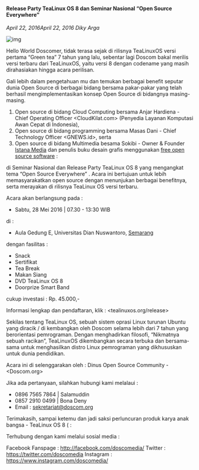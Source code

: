 #### Release Party TeaLinux OS 8 dan Seminar Nasional “Open Source Everywhere”
_April 22, 2016April 22, 2016 Diky Arga_

<div class="row">
	<div class="col-sm-3"></div>
	<div class="col-sm-6">
		<div class="thumbnail">
			<img class="img-responsive" src="./posts/2016-04-22-release-party-tealinux-os-8-dan-seminar-nasional-open-source-everywhere/poster-release-party-v-3.png" alt="img">
		</div>
	</div>
	<div class="col-sm-3"></div>
</div>

Hello World Doscomer, tidak terasa sejak di rilisnya TeaLinuxOS versi pertama “Green tea” 7 tahun yang lalu, sebentar lagi Doscom bakal merilis versi terbaru dari TeaLinuxOS, yaitu versi 8 dengan codename yang masih dirahasiakan hingga acara perilisan.

Gali lebih dalam pengetahuan mu dan temukan berbagai benefit seputar dunia Open Source di berbagai bidang bersama pakar-pakar yang telah berhasil mengimplementasikan konsep Open Source di bidangnya masing-masing.

1. Open source di bidang Cloud Computing bersama Anjar Hardiena - Chief Operating Officer <CloudKilat.com> (Penyedia Layanan Komputasi Awan Cepat di Indonesia),
2. Open source di bidang programming bersama Masas Dani - Chief Technology Officer <GNEWS.id>, serta
3. Open source di bidang Multimedia besama Sokibi - Owner & Founder [Istana Media](http://imgos-belajarlinux.blogspot.co.id/) dan penulis buku desain grafis menggunakan [free open source software](http://en.wikipedia.org/wiki/Free_and_open_source_software) :

di Seminar Nasional dan Release Party TeaLinux OS 8 yang mengangkat tema “Open Source Everywhere” . Acara ini bertujuan untuk lebih memasyarakatkan open source dengan menunjukan berbagai benefitnya, serta merayakan di rilisnya TeaLinux OS versi terbaru.

Acara akan berlangsung pada :

- Sabtu, 28 Mei 2016 | 07.30 - 13:30 WIB

di :

- Aula Gedung E, Universitas Dian Nuswantoro, [Semarang](http://maps.google.com/maps?ll=-6.96666666667,110.416666667&spn=0.1,0.1&q=-6.96666666667,110.416666667%20(Semarang)&t=h)

dengan fasilitas :

- Snack
- Sertifikat
- Tea Break
- Makan Siang
- DVD TeaLinux OS 8
- Doorprize Smart Band

cukup investasi :
Rp. 45.000,-

Informasi lengkap dan pendaftaran, klik : <tealinuxos.org/release>

Sekilas tentang TeaLinux OS, sebuah sistem oprasi Linux turunan Ubuntu yang diracik / di kembangkan oleh Doscom selama lebih dari 7 tahun yang berorientasi pemrograman. Dengan menghadirkan filosofi, “Nikmatnya sebuah racikan”, TeaLinuxOS dikembangkan secara terbuka dan bersama-sama untuk menghasilkan distro Linux pemrograman yang dikhususkan untuk dunia pendidikan.

Acara ini di selenggarakan oleh : Dinus Open Source Community - <Doscom.org>

Jika ada pertanyaan, silahkan hubungi kami melalaui :
- 0896 7565 7864 | Salamuddin
- 0857 2910 0499 | Bona Deny
- Email : <sekretariat@doscom.org>

Terimakasih, sampai ketemu dan jadi saksi perluncuran produk karya anak bangsa - TeaLinux OS 8 ( :

Terhubung dengan kami melalui sosial media :

Facebook Fanspage : <http://facebook.com/doscomedia/>
Twitter : <https://twitter.com/doscomedia>
Instagram : <https://www.instagram.com/doscomedia/>